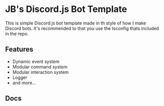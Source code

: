 # JB's Discord.js Bot Template

This is simple Discord.js bot template made in th style of how I make Discord bots. It's recommended to that you use the tsconfig thats included in the repo.

## Features
- Dynamic event system
- Modular command system
- Modular interaction system
- Logger
- and more...

## Docs
